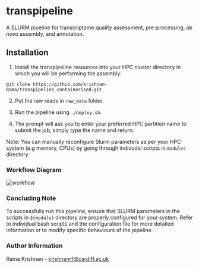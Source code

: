 # transpipeline
A SLURM pipeline for transcriptome quality assessment, pre-processing, _de novo_ assembly, and annotation.

## Installation

1. Install the transpipeline resources into your HPC cluster directory in which you will be performing the assembly:  

```
git clone https://github.com/krishnan-Rama/transpipeline_containerised.git
```

2. Put the raw reads in `raw_data` folder.  

3. Run the pipeline using `./deploy.sh`.  

4. The prompt will ask you to enter your preferred HPC partition name to submit the job, simply type the name and return.

 Note: You can manually reconfigure Slurm parameters as per your HPC system (e.g memory, CPUs) by going through indivudal scripts in `modules` directory.  

### Workflow Diagram
![workflow](https://github.com/krishnan-Rama/transpipeline_containerised/assets/104147619/892ae381-69b3-45e8-a485-ccd50cf1794a)


### Concluding Note

To successfully run this pipeline, ensure that SLURM parameters in the scripts in `${module}` directory are properly configured for your system. Refer to individual bash scripts and the configuration file for more detailed information or to modify specific behaviours of the pipeline.

### Author Information

Rama Krishnan - krishnanr1@cardiff.ac.uk
